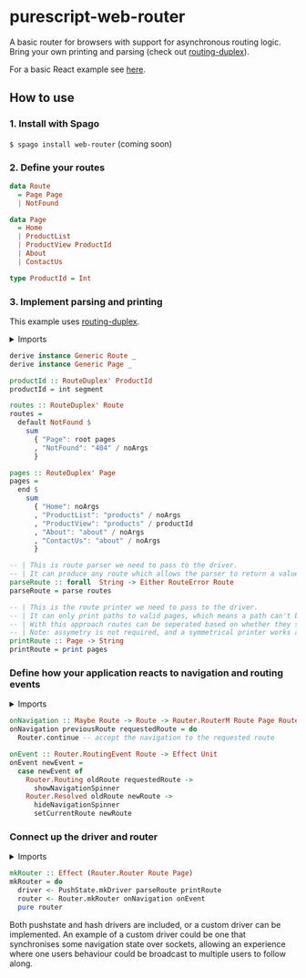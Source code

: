 # purescript-web-router

A basic router for browsers with support for asynchronous routing logic. Bring your own printing and parsing (check out [routing-duplex](https://github.com/natefaubion/purescript-routing-duplex)).

For a basic React example see [here](https://github.com/robertdp/purescript-web-router-example/tree/master/src).

## How to use

### 1. Install with Spago

`$ spago install web-router` (coming soon)

### 2. Define your routes

```purescript
data Route
  = Page Page
  | NotFound

data Page
  = Home
  | ProductList
  | ProductView ProductId
  | About
  | ContactUs

type ProductId = Int
```

### 3. Implement parsing and printing

This example uses [routing-duplex](https://github.com/natefaubion/purescript-routing-duplex).

<details>
<summary>Imports</summary>
<pre>
import Prelude hiding ((/))
import Data.Either (Either)
import Data.Generic.Rep (class Generic)
import Routing.Duplex (RouteDuplex', default, end, int, parse, print, root, segment)
import Routing.Duplex.Generic (noArgs, sum)
import Routing.Duplex.Generic.Syntax ((/))
import Routing.Duplex.Parser (RouteError)
</pre>
</details>

```purescript
derive instance Generic Route _
derive instance Generic Page _

productId :: RouteDuplex' ProductId
productId = int segment

routes :: RouteDuplex' Route
routes =
  default NotFound $
    sum
      { "Page": root pages
      , "NotFound": "404" / noArgs
      }

pages :: RouteDuplex' Page
pages =
  end $
    sum
      { "Home": noArgs
      , "ProductList": "products" / noArgs
      , "ProductView": "products" / productId
      , "About": "about" / noArgs
      , "ContactUs": "about" / noArgs
      }

-- | This is route parser we need to pass to the driver.
-- | It can produce any route which allows the parser to return a value of `NotFound` instead of failing.
parseRoute :: forall  String -> Either RouteError Route
parseRoute = parse routes

-- | This is the route printer we need to pass to the driver.
-- | It can only print paths to valid pages, which means a path can't be produced for the `NotFound` route.
-- | With this approach routes can be seperated based on whether they should be a navigation target and have a URL.
-- | Note: assymetry is not required, and a symmetrical printer works as well.
printRoute :: Page -> String
printRoute = print pages
```

### Define how your application reacts to navigation and routing events

<details>
<summary>Imports</summary>
<pre>
import Web.Router as Router
</pre>
</details>

```purescript
onNavigation :: Maybe Route -> Route -> Router.RouterM Route Page Router.Routing Router.Resolved Unit
onNavigation previousRoute requestedRoute = do
  Router.continue -- accept the navigation to the requested route

onEvent :: Router.RoutingEvent Route -> Effect Unit
onEvent newEvent =
  case newEvent of
    Router.Routing oldRoute requestedRoute ->
      showNavigationSpinner
    Router.Resolved oldRoute newRoute ->
      hideNavigationSpinner
      setCurrentRoute newRoute
```

### Connect up the driver and router

<details>
<summary>Imports</summary>
<pre>
import Web.Router as Router
import Web.Router.Driver.PushState as PushState
</pre>
</details>

```purescript
mkRouter :: Effect (Router.Router Route Page)
mkRouter = do
  driver <- PushState.mkDriver parseRoute printRoute
  router <- Router.mkRouter onNavigation onEvent
  pure router
```

Both pushstate and hash drivers are included, or a custom driver can be implemented. An example of a custom driver could be one that synchronises some navigation state over sockets, allowing an experience where one users behaviour could be broadcast to multiple users to follow along.
